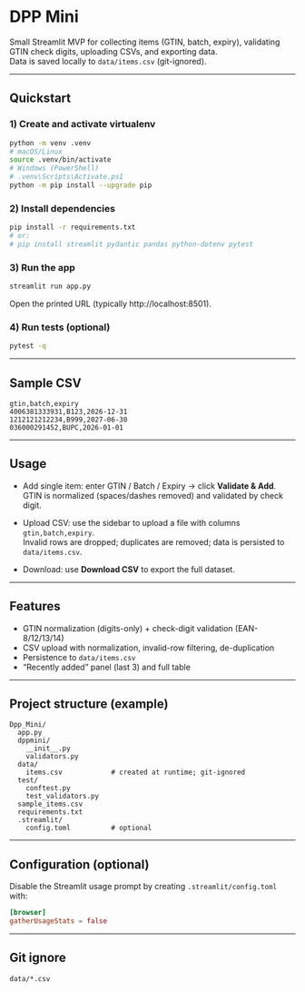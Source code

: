 # DPP Mini

Small Streamlit MVP for collecting items (GTIN, batch, expiry), validating GTIN check digits, uploading CSVs, and exporting data.  
Data is saved locally to `data/items.csv` (git-ignored).

---

## Quickstart

### 1) Create and activate virtualenv
```bash
python -m venv .venv
# macOS/Linux
source .venv/bin/activate
# Windows (PowerShell)
# .venv\Scripts\Activate.ps1
python -m pip install --upgrade pip
```

### 2) Install dependencies
```bash
pip install -r requirements.txt
# or:
# pip install streamlit pydantic pandas python-dotenv pytest
```

### 3) Run the app
```bash
streamlit run app.py
```
Open the printed URL (typically http://localhost:8501).

### 4) Run tests (optional)
```bash
pytest -q
```

---

## Sample CSV
```csv
gtin,batch,expiry
4006381333931,B123,2026-12-31
1212121212234,B999,2027-06-30
036000291452,BUPC,2026-01-01
```

---

## Usage

- Add single item: enter GTIN / Batch / Expiry → click **Validate & Add**.  
  GTIN is normalized (spaces/dashes removed) and validated by check digit.

- Upload CSV: use the sidebar to upload a file with columns `gtin,batch,expiry`.  
  Invalid rows are dropped; duplicates are removed; data is persisted to `data/items.csv`.

- Download: use **Download CSV** to export the full dataset.

---

## Features
- GTIN normalization (digits-only) + check-digit validation (EAN-8/12/13/14)
- CSV upload with normalization, invalid-row filtering, de-duplication
- Persistence to `data/items.csv`
- “Recently added” panel (last 3) and full table

---

## Project structure (example)
```
Dpp_Mini/
  app.py
  dppmini/
    __init__.py
    validators.py
  data/
    items.csv            # created at runtime; git-ignored
  test/
    conftest.py
    test_validators.py
  sample_items.csv
  requirements.txt
  .streamlit/
    config.toml          # optional
```

---

## Configuration (optional)
Disable the Streamlit usage prompt by creating `.streamlit/config.toml` with:
```toml
[browser]
gatherUsageStats = false
```

---

## Git ignore
```
data/*.csv
```
